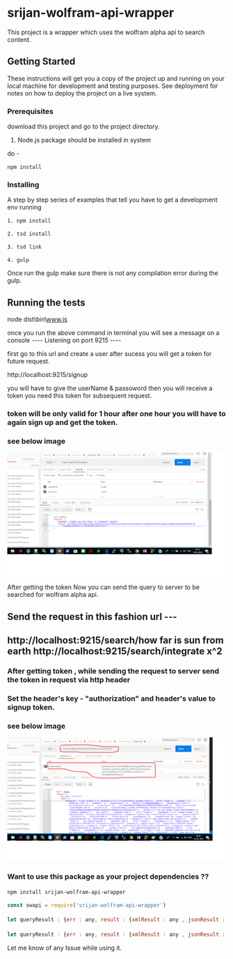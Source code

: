 # srijan-wolfram-api-wrapper

This project is a wrapper which uses the wolfram alpha api to search content.

## Getting Started

These instructions will get you a copy of the project up and running on your local machine for development and testing purposes. See deployment for notes on how to deploy the project on a live system.

### Prerequisites

download this project and go to the project directory.

1. Node.js package should be installed in system

do - 
```
npm install
```

### Installing

A step by step series of examples that tell you have to get a development env running


```
1. npm install
```
```
2. tsd install
```
```
3. tsd link
```
```
4. gulp
```
Once run the gulp make sure there is not any compilation error during the gulp.

## Running the tests

node dist\bin\www.js

once you run the above command in terminal you will see a message on a console ---- Listening on port 9215 ----

first go to this url and create a user after sucess you will get a token for future request.

http://localhost:9215/signup 

you will have to give the userName & passoword then you will receive a token you need this token 
for subsequent request.

### token will be only valid for 1 hour after one hour you will have to again sign up and get the token.


### see below image

![alt text](https://github.com/Brijesh20126025/srijan-wolfram-api-wrapper/blob/master/images/signup.png)

After getting the token Now you can send the query to server to be searched for wolfram alpha api.

Send the request in this fashion url --- 
--------------------------------------------------------------
http://localhost:9215/search/how far is sun from earth
http://localhost:9215/search/integrate x^2
--------------------------------------------------------------


### After getting token , while sending the request to server send the token in request via http header
### Set the header's key - "authorization" and header's value to signup token.
### see below image

![alt text](https://github.com/Brijesh20126025/srijan-wolfram-api-wrapper/blob/master/images/query.png)


### Want to use this package as your project dependencies ??

```
npm install srijan-wolfram-api-wrapper
```

```javascript
const swapi = require('srijan-wolfram-api-wrapper')

let queryResult : {err : any, result : {xmlResult : any , jsonResult : any}} = await swapi.query('integrate x^2');

let queryResult : {err : any, result : {xmlResult : any , jsonResult : any}} = await swapi.query('How far is sun from earth');

```

Let me know of any Issue while using it.




